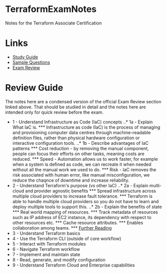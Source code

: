 # TerraformExamNotes
Notes for the Terraform Associate Certification

# Links

* [Study Guide](https://learn.hashicorp.com/tutorials/terraform/associate-study)
* [Sample Questions](https://learn.hashicorp.com/tutorials/terraform/associate-questions?in=terraform/certification)
* [Exam Review](https://learn.hashicorp.com/tutorials/terraform/associate-review?in=terraform/certification)

# Review Guide

The notes here are a condensed version of the official Exam Review section linked above. That should be studied in detail and the notes here are intended only for quick review before the exam.

* 1 - Understand Infrastructure as Code (IaC) concepts
..* 1a - Explain What IaC is.
*** Infrastructure as code (IaC) is the process of managing and provisioning computer data centres through machine-readable definition files, rather than physical hardware configuration or interactive configuration tools.
..* 1b - Describe advantages of IaC patterns
*** Cost reduction - by removing the manual component, people can focus their efforts on other tasks, meaning costs are reduced.
*** Speed - Automation allows us to work faster, for example when a system is defined as code, we can recreate it when needed without all the manual work we used to do.
*** Risk - IaC removes the risk associated with human error, like manual misconfiguration, we reduce the chaqnce of downtime and increase reliability.
* 2 - Understand Terraform's purpose (vs other IaC)
..* 2a - Explain multi-cloud and provider agnostic benefits
*** Spread infrastructure across multiple cloud providers to increase fault tolerance.
*** Terraform is able to handle multiple cloud providers so you do not have to learn and deploy multiple tools to support this.
..* 2b - Explain the benefits of state
*** Real world mapping of resources.
*** Track metadata of resources such as IP address of EC2 instance, its dependency with respect to other resources etc.
*** Cache resource attributes.
*** Enables collaboration among teams.
*** [Further Reading](https://medium.com/@mitesh_shamra/state-management-with-terraform-9f13497e54cf)
* 3 - Understand Terraform basics
* 4 - Use the Terraform CLI (outside of core workflow)
* 5 - Interact with Terraform modules
* 6 - Navigate Terraform workflow
* 7 - Implement and maintain state
* 8 - Read, generate, and modify configuration
* 9 - Understand Terraform Cloud and Enterprise capabilities
